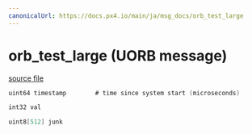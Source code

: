 ```yaml
---
canonicalUrl: https://docs.px4.io/main/ja/msg_docs/orb_test_large
---
```


# orb_test_large (UORB message)



[source file](https://github.com/PX4/PX4-Autopilot/blob/release/1.13/msg/orb_test_large.msg)

```c
uint64 timestamp        # time since system start (microseconds)

int32 val

uint8[512] junk

```
